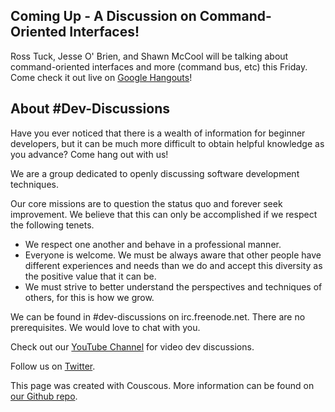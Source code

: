 ## Coming Up - A Discussion on Command-Oriented Interfaces!

Ross Tuck, Jesse O' Brien, and Shawn McCool will be talking about command-oriented interfaces and more (command bus, etc) this Friday. Come check it out live on [Google Hangouts](https://plus.google.com/events/ccnp38ae1jab80h5h3uhp1811c0)!

## About #Dev-Discussions

Have you ever noticed that there is a wealth of information for beginner developers, but it can be much more difficult to obtain helpful knowledge as you advance? Come hang out with us!

We are a group dedicated to openly discussing software development techniques.

Our core missions are to question the status quo and forever seek improvement. We believe that this can only be accomplished if we respect the following tenets.

- We respect one another and behave in a professional manner.
- Everyone is welcome. We must be always aware that other people have different experiences and needs than we do and accept this diversity as the positive value that it can be.
- We must strive to better understand the perspectives and techniques of others, for this is how we grow.

We can be found in #dev-discussions on irc.freenode.net. There are no prerequisites. We would love to chat with you.

Check out our [YouTube Channel](https://www.youtube.com/playlist?list=PLsTWLmFQ6CneW43wFxxFvATlvoB8a7o7s) for video dev discussions.

Follow us on [Twitter](http://twitter.com/devdiscussions).

This page was created with Couscous. More information can be found on [our Github repo](https://github.com/ShawnMcCool/dev-discussions).
